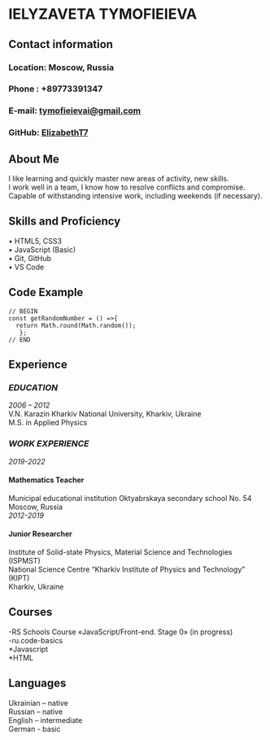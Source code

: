 # **IELYZAVETA TYMOFIEIEVA**  
## **Contact information**    
### **Location:**    Mosсow, Russia  
### **Phone :**      +89773391347  
### **E-mail:**      tymofieievai@gmail.com  
### **GitHub:**      [ElizabethT7](https://github.com/ElizabethT7)     
## **About Me**    
I like learning and quickly master new areas of activity, new skills.  
I work well in a team, I know how to resolve conflicts and compromise.  
Capable of withstanding intensive work, including weekends (if necessary).  
## **Skills and Proficiency**    
•	HTML5, CSS3   
•	JavaScript (Basic)  
•	Git, GitHub  
•	VS Code  
## **Code Example**    
```JS
// BEGIN 
const getRandomNumber = () =>{
  return Math.round(Math.random());
   };
// END
```
## **Experience**    
### **_EDUCATION_**  
*2006 – 2012*  
V.N. Karazin Kharkiv National University, Kharkiv, Ukraine  
M.S. in Applied Physics   
### **_WORK EXPERIENCE_**    
*2019-2022*  
#### Mathematics Teacher   
Municipal educational institution Oktyabrskaya secondary school No. 54   
Moscow, Russia  
*2012-2019*  
#### Junior Researcher  
Institute of Solid-state Physics, Material Science and Technologies (ISPMST)  
National Science Centre “Kharkiv Institute of Physics and Technology” (KIPT)   
Kharkiv, Ukraine  
## **Courses**      
-RS Schools Course «JavaScript/Front-end. Stage 0» (in progress)  
-ru.code-basics   
    *Javascript  
    *HTML  
## **Languages**    
Ukrainian – native  
Russian – native  
English – intermediate  
German - basic  








